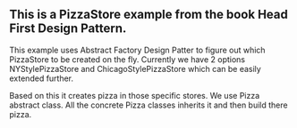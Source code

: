 ## This is a PizzaStore example from the book Head First Design Pattern.
This example uses Abstract Factory Design Patter to figure out which PizzaStore to be created on the fly.
Currently we have 2 options NYStylePizzaStore and ChicagoStylePizzaStore which can be easily extended further.

Based on this it creates pizza in those specific stores. 
We use Pizza abstract class. All the concrete Pizza classes inherits it and then build there pizza. 
